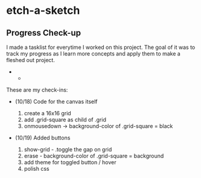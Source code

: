 # etch-a-sketch

## Progress Check-up

I made a tasklist for everytime I worked on this project. The goal of it was to track my progress as I learn more concepts and apply them to make a fleshed out project. 
- - 
These are my check-ins:

- (10/18) Code for the canvas itself
    1. create a 16x16 grid 
    2. add .grid-square as child of .grid
    3. onmousedown -> background-color of .grid-square = black

- (10/19) Added buttons
    1. show-grid - .toggle the gap on grid
    2. erase - background-color of .grid-square = background
    3. add theme for toggled button / hover
    4. polish css
